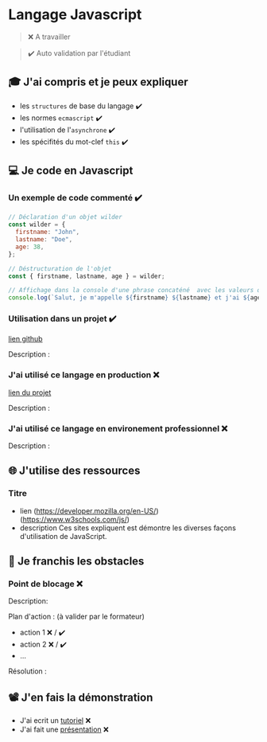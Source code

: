 # Langage Javascript

> ❌ A travailler

> ✔️ Auto validation par l'étudiant

## 🎓 J'ai compris et je peux expliquer

- les `structures` de base du langage ✔️
- les normes `ecmascript` ✔️
- l'utilisation de l'`asynchrone` ✔️
- les spécifités du mot-clef `this` ✔️

## 💻 Je code en Javascript

### Un exemple de code commenté ✔️

```javascript
// Déclaration d'un objet wilder
const wilder = {
  firstname: "John",
  lastname: "Doe",
  age: 38,
};

// Déstructuration de l'objet
const { firstname, lastname, age } = wilder;

// Affichage dans la console d'une phrase concaténé  avec les valeurs de l'objet
console.log(`Salut, je m'appelle ${firstname} ${lastname} et j'ai ${age}ans.`);
```

### Utilisation dans un projet ✔️

[lien github](https://github.com/Desbiens-Mickael/Blind-test)

Description :

### J'ai utilisé ce langage en production ❌

[lien du projet](...)

Description :

### J'ai utilisé ce langage en environement professionnel ❌

Description :

## 🌐 J'utilise des ressources

### Titre

- lien
  (https://developer.mozilla.org/en-US/)
  (https://www.w3schools.com/js/)
- description
  Ces sites expliquent est démontre les diverses façons d'utilisation de JavaScript.

## 🚧 Je franchis les obstacles

### Point de blocage ❌

Description:

Plan d'action : (à valider par le formateur)

- action 1 ❌ / ✔️
- action 2 ❌ / ✔️
- ...

Résolution :

## 📽️ J'en fais la démonstration

- J'ai ecrit un [tutoriel](...) ❌
- J'ai fait une [présentation](...) ❌
